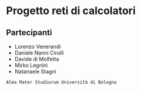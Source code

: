 # Progetto reti di calcolatori

## Partecipanti

* Lorenzo Venerandi
* Daniele Nanni Cirulli
* Davide di Molfetta
* Mirko Legnini
* Natanaele Stagni






```Alma Mater Studiorum Università di Bologna```